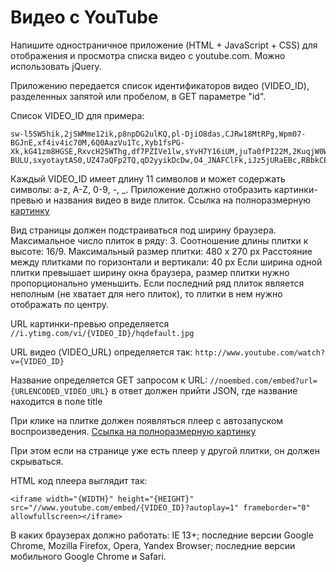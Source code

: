 # Видео с YouTube

Напишите одностраничное приложение (HTML + JavaScript + CSS) для отображения и просмотра списка видео с youtube.com. Можно использовать jQuery.

Приложению передается список идентификаторов видео (VIDEO_ID), разделенных запятой или пробелом, в GET параметре "id".

Список VIDEO_ID для примера:
```
sw-l5SW5hik,2jSWMme12ik,p8npDG2ulKQ,pl-DjiO8das,CJRw18MtRPg,Wpm07-BGJnE,xf4iv4ic70M,6Q0AazVu1Tc,Xyb1fsPG-Xk,kG41zm8HGSE,RxvcH25WThg,df7PZIVe1lw,sYvH7Y16iUM,juTa0fPI22M,2KuqjW0WtZg,dKccvk36atQ,Duc3F700lgE,TI5bEf-BULU,sxyotaytAS0,UZ47aQFp2TQ,qD2yyikDcDw,O4_JNAFClFk,iJz5jURaEBc,RBbkCEHBw_I,CX11yw6YL1w
```

Каждый VIDEO_ID имеет длину 11 символов и может содержать символы: a-z, A-Z, 0-9, -, _.
Приложение должно отобразить картинки-превью и названия видео в виде плиток. 
Ссылка на полноразмерную [картинку](https://yadi.sk/i/LB1OtwgY3VU96L)

Вид страницы должен подстраиваться под ширину браузера.
Максимальное число плиток в ряду: 3.
Соотношение длины плитки к высоте: 16/9.
Максимальный размер плитки: 480 x 270 px
Расстояние между плитками по горизонтали и вертикали: 40 px
Если ширина одной плитки превышает ширину окна браузера, размер плитки нужно пропорционально уменьшить.
Если последний ряд плиток является неполным (не хватает для него плиток), то плитки в нем нужно отображать по центру.

URL картинки-превью определяется `//i.ytimg.com/vi/{VIDEO_ID}/hqdefault.jpg`


URL видео (VIDEO_URL) определяется так:
`http://www.youtube.com/watch?v={VIDEO_ID}`

Название определяется GET запросом к URL:
`//noembed.com/embed?url={URLENCODED_VIDEO_URL}`
в ответ должен прийти JSON, где название находится в поле title

При клике на плитке должен появляться плеер с автозапуском воспроизведения. [Ссылка на полноразмерную картинку](https://yadi.sk/i/wTPq4d7G3VU9Hi)

При этом если на странице уже есть плеер у другой плитки, он должен скрываться.

HTML код плеера выглядит так:
```
<iframe width="{WIDTH}" height="{HEIGHT}" src="//www.youtube.com/embed/{VIDEO_ID}?autoplay=1" frameborder="0" allowfullscreen></iframe>
```

В каких браузерах должно работать:
IE 13+;
последние версии Google Chrome, Mozilla Firefox, Opera, Yandex Browser;
последние версии мобильного Google Chrome и Safari.
